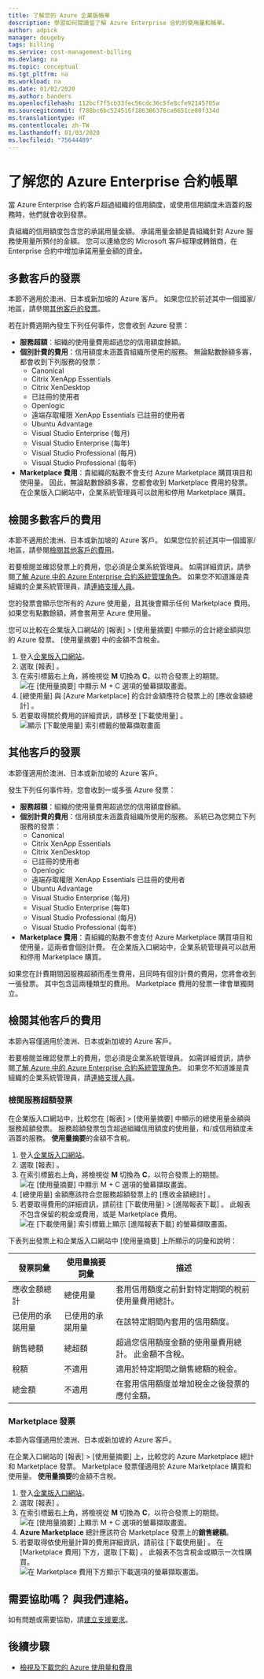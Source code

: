 ```yaml
---
title: 了解您的 Azure 企業版帳單
description: 學習如何閱讀並了解 Azure Enterprise 合約的使用量和帳單。
author: adpick
manager: dougeby
tags: billing
ms.service: cost-management-billing
ms.devlang: na
ms.topic: conceptual
ms.tgt_pltfrm: na
ms.workload: na
ms.date: 01/02/2020
ms.author: banders
ms.openlocfilehash: 112bcf7f5cb33fec56cdc36c5fe8cfe92145705a
ms.sourcegitcommit: f788bc6bc524516f186386376ca6651ce80f334d
ms.translationtype: HT
ms.contentlocale: zh-TW
ms.lasthandoff: 01/03/2020
ms.locfileid: "75644489"
---
```

# <a name="understand-your-azure-enterprise-agreement-bill"></a>了解您的 Azure Enterprise 合約帳單

當 Azure Enterprise 合約客戶超過組織的信用額度，或使用信用額度未涵蓋的服務時，他們就會收到發票。

貴組織的信用額度包含您的承諾用量金額。 承諾用量金額是貴組織針對 Azure 服務使用量所預付的金額。 您可以連絡您的 Microsoft 客戶經理或轉銷商，在 Enterprise 合約中增加承諾用量金額的資金。  

## <a name="invoices-for-most-customers"></a>多數客戶的發票

本節不適用於澳洲、日本或新加坡的 Azure 客戶。 如果您位於前述其中一個國家/地區，請參閱[其他客戶的發票](#invoices-for-other-customers)。

若在計費週期內發生下列任何事件，您會收到 Azure 發票：

- **服務超額**：組織的使用量費用超過您的信用額度餘額。
- **個別計費的費用**：信用額度未涵蓋貴組織所使用的服務。 無論點數餘額多寡，都會收到下列服務的發票：
    - Canonical
    - Citrix XenApp Essentials
    - Citrix XenDesktop
    - 已註冊的使用者
    - Openlogic
    - 遠端存取權限 XenApp Essentials 已註冊的使用者
    - Ubuntu Advantage
    - Visual Studio Enterprise (每月)
    - Visual Studio Enterprise (每年)
    - Visual Studio Professional (每月)
    - Visual Studio Professional (每年)
- **Marketplace 費用**：貴組織的點數不會支付 Azure Marketplace 購買項目和使用量。 因此，無論點數餘額多寡，您都會收到 Marketplace 費用的發票。 在企業版入口網站中，企業系統管理員可以啟用和停用 Marketplace 購買。

## <a name="review-charges-for-most-customers"></a>檢閱多數客戶的費用
本節不適用於澳洲、日本或新加坡的 Azure 客戶。 如果您位於前述其中一個國家/地區，請參閱[檢閱其他客戶的費用](#review-charges-for-other-customers)。

若要檢閱並確認發票上的費用，您必須是企業系統管理員。 如需詳細資訊，請參閱[了解 Azure 中的 Azure Enterprise 合約系統管理角色](billing-understand-ea-roles.md)。 如果您不知道誰是貴組織的企業系統管理員，請[連絡支援人員](https://portal.azure.com/?#blade/Microsoft_Azure_Support/HelpAndSupportBlade)。

您的發票會顯示您所有的 Azure 使用量，且其後會顯示任何 Marketplace 費用。 如果您有點數餘額，將會套用至 Azure 使用量。

您可以比較在企業版入口網站的 [報表]   > [使用量摘要]  中顯示的合計總金額與您的 Azure 發票。 [使用量摘要]  中的金額不含稅金。

1. 登入[企業版入口網站](https://ea.azure.com)。
1. 選取 [報表]  。
1. 在索引標籤右上角，將檢視從 **M** 切換為 **C**，以符合發票上的期間。  
    ![在 [使用量摘要] 中顯示 M + C 選項的螢幕擷取畫面。](./media/billing-understand-your-bill-ea/ea-portal-usage-sumary-cm-option.png)
1. [總使用量]  與 [Azure Marketplace]  的合計金額應符合發票上的 [應收金額總計]  。
1. 若要取得關於費用的詳細資訊，請移至 [下載使用量]  。  
    ![顯示 [下載使用量] 索引標籤的螢幕擷取畫面](./media/billing-understand-your-bill-ea/ea-portal-download-usage.png)

## <a name="invoices-for-other-customers"></a>其他客戶的發票

本節僅適用於澳洲、日本或新加坡的 Azure 客戶。

發生下列任何事件時，您會收到一或多張 Azure 發票：

- **服務超額**：組織的使用量費用超過您的信用額度餘額。
- **個別計費的費用**：信用額度未涵蓋貴組織所使用的服務。 系統已為您開立下列服務的發票：
    - Canonical
    - Citrix XenApp Essentials
    - Citrix XenDesktop
    - 已註冊的使用者
    - Openlogic
    - 遠端存取權限 XenApp Essentials 已註冊的使用者
    - Ubuntu Advantage
    - Visual Studio Enterprise (每月)
    - Visual Studio Enterprise (每年)
    - Visual Studio Professional (每月)
    - Visual Studio Professional (每年)
- **Marketplace 費用**：貴組織的點數不會支付 Azure Marketplace 購買項目和使用量，這兩者會個別計費。 在企業版入口網站中，企業系統管理員可以啟用和停用 Marketplace 購買。

如果您在計費期間因服務超額而產生費用，且同時有個別計費的費用，您將會收到一張發票。 其中包含這兩種類型的費用。 Marketplace 費用的發票一律會單獨開立。

## <a name="review-charges-for-other-customers"></a>檢閱其他客戶的費用

本節內容僅適用於澳洲、日本或新加坡的 Azure 客戶。

若要檢閱並確認發票上的費用，您必須是企業系統管理員。 如需詳細資訊，請參閱[了解 Azure 中的 Azure Enterprise 合約系統管理角色](billing-understand-ea-roles.md)。 如果您不知道誰是貴組織的企業系統管理員，請[連絡支援人員](https://portal.azure.com/?#blade/Microsoft_Azure_Support/HelpAndSupportBlade)。

### <a name="review-service-overage-invoice"></a>檢閱服務超額發票

在企業版入口網站中，比較您在 [報表]   > [使用量摘要]  中顯示的總使用量金額與服務超額發票。 服務超額發票包含超過組織信用額度的使用量，和/或信用額度未涵蓋的服務。 **使用量摘要**的金額不含稅。

1. 登入[企業版入口網站](https://ea.azure.com)。
1. 選取 [報表]  。
1. 在索引標籤右上角，將檢視從 **M** 切換為 **C**，以符合發票上的期間。  
    ![在 [使用量摘要] 中顯示 M + C 選項的螢幕擷取畫面。](./media/billing-understand-your-bill-ea/ea-portal-usage-sumary-cm-option.png)
1. [總使用量]  金額應該符合您服務超額發票上的 [應收金額總計]  。  
1. 若要取得費用的詳細資訊，請前往 [下載使用量]   > [進階報表下載]  。 此報表不包含保留的稅金或費用，或是 Marketplace 費用。  
      ![在 [下載使用量] 索引標籤上顯示 [進階報表下載] 的螢幕擷取畫面。](./media/billing-understand-your-bill-ea/ea-portal-download-usage-advanced.png)

下表列出發票上和企業版入口網站中 [使用量摘要]  上所顯示的詞彙和說明：

|發票詞彙|使用量摘要詞彙|描述|
|---|---|---|
|應收金額總計|總使用量|套用信用額度之前針對特定期間的稅前使用量費用總計。|
|已使用的承諾用量|已使用的承諾用量|在該特定期間內套用的信用額度。|
|銷售總額|總超額|超過您信用額度金額的使用量費用總計。 此金額不含稅。|
|稅額|不適用|適用於特定期間之銷售總額的稅金。|
|總金額|不適用|在套用信用額度並增加稅金之後發票的應付金額。|

### <a name="marketplace-invoice"></a>Marketplace 發票

本節內容僅適用於澳洲、日本或新加坡的 Azure 客戶。

在企業入口網站的 [報表]   > [使用量摘要]  上，比較您的 Azure Marketplace 總計和 Marketplace 發票。 Marketplace 發票僅適用於 Azure Marketplace 購買和使用量。 **使用量摘要**的金額不含稅。

1. 登入[企業版入口網站](https://ea.azure.com)。
1. 選取 [報表]  。
1. 在索引標籤右上角，將檢視從 **M** 切換為 **C**，以符合發票上的期間。  
     ![在 [使用量摘要] 上顯示 M + C 選項的螢幕擷取畫面。](./media/billing-understand-your-bill-ea/ea-portal-usage-sumary-cm-option.png)  
1. **Azure Marketplace** 總計應該符合 Marketplace 發票上的**銷售總額**。
1. 若要取得依使用量計算的費用詳細資訊，請前往 [下載使用量]  。 在 [Marketplace 費用]  下方，選取 [下載]  。 此報表不包含稅金或顯示一次性購買。  
     ![在 Marketplace 費用下方顯示下載選項的螢幕擷取畫面。](./media/billing-understand-your-bill-ea/ea-portal-download-usage-marketplace.png)

## <a name="need-help-contact-us"></a>需要協助嗎？ 與我們連絡。

如有問題或需要協助，請[建立支援要求](https://go.microsoft.com/fwlink/?linkid=2083458)。

## <a name="next-steps"></a>後續步驟
- [檢視及下載您的 Azure 使用量和費用](billing-download-azure-daily-usage.md)
